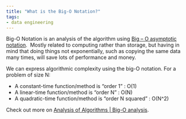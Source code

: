 ```yaml
---
title: "What is the Big-O Notation?"
tags:
- data engineering
---
```


Big-O Notation is an analysis of the algorithm using [Big – O asymptotic notation](https://www.geeksforgeeks.org/analysis-of-algorithms-set-3asymptotic-notations/).  Mostly related to computing rather than storage, but having in mind that doing things not exponentially, such as copying the same data many times, will save lots of performance and money.

We can express algorithmic complexity using the big-O notation. For a problem of size N:
-   A constant-time function/method is “order 1” : O(1)
-   A linear-time function/method is “order N” : O(N)
-   A quadratic-time function/method is “order N squared” : O(N^2) 

Check out more on [Analysis of Algorithms | Big-O analysis](https://www.geeksforgeeks.org/analysis-algorithms-big-o-analysis/).
